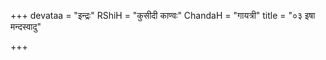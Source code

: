 +++
devataa = "इन्द्रः"
RShiH = "कुसीदी काण्वः"
ChandaH = "गायत्री"
title = "०३ इषा मन्दस्वादु"

+++
